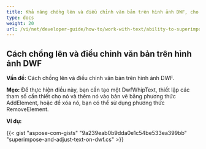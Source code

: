 ```yaml
---
title: Khả năng chồng lên và điều chỉnh văn bản trên hình ảnh DWF, cho phép một mức độ chỉnh sửa nào đó cho kết quả đầu ra
type: docs
weight: 20
url: /vi/net/developer-guide/how-to/work-with-text/ability-to-superimpose-and-adjust-text-on-dwf-images/
---
```


## **Cách chồng lên và điều chỉnh văn bản trên hình ảnh DWF**

**Vấn đề:** Cách chồng lên và điều chỉnh văn bản trên hình ảnh DWF.

**Mẹo:** Để thực hiện điều này, bạn cần tạo một DwfWhipText, thiết lập các tham số cần thiết cho nó và thêm nó vào bản vẽ bằng phương thức AddElement, hoặc để xóa nó, bạn có thể sử dụng phương thức RemoveElement.

**Ví dụ:**

{{< gist "aspose-com-gists" "9a239eab0b9dda0e1c54be533ea399bb" "superimpose-and-adjust-text-on-dwf.cs" >}}
